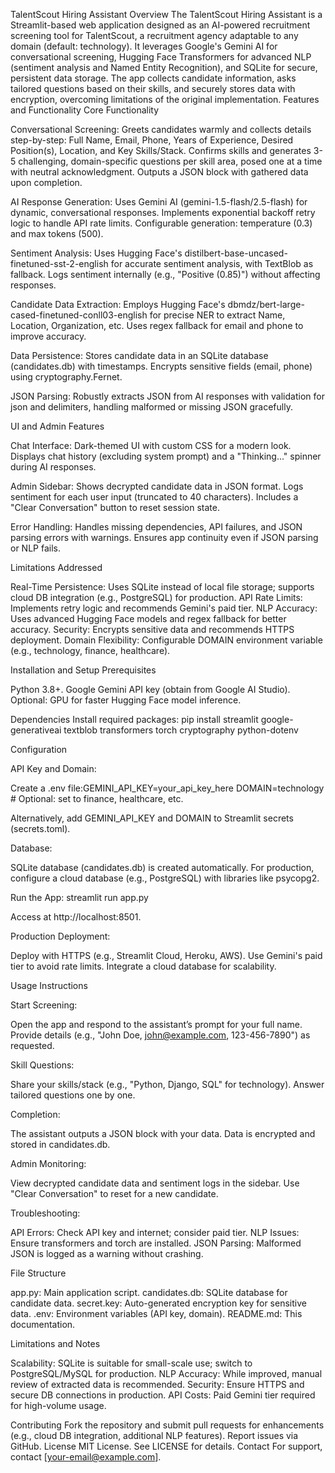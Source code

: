 TalentScout Hiring Assistant
Overview
The TalentScout Hiring Assistant is a Streamlit-based web application designed as an AI-powered recruitment screening tool for TalentScout, a recruitment agency adaptable to any domain (default: technology). It leverages Google's Gemini AI for conversational screening, Hugging Face Transformers for advanced NLP (sentiment analysis and Named Entity Recognition), and SQLite for secure, persistent data storage. The app collects candidate information, asks tailored questions based on their skills, and securely stores data with encryption, overcoming limitations of the original implementation.
Features and Functionality
Core Functionality

Conversational Screening:
Greets candidates warmly and collects details step-by-step: Full Name, Email, Phone, Years of Experience, Desired Position(s), Location, and Key Skills/Stack.
Confirms skills and generates 3-5 challenging, domain-specific questions per skill area, posed one at a time with neutral acknowledgment.
Outputs a JSON block with gathered data upon completion.


AI Response Generation:
Uses Gemini AI (gemini-1.5-flash/2.5-flash) for dynamic, conversational responses.
Implements exponential backoff retry logic to handle API rate limits.
Configurable generation: temperature (0.3) and max tokens (500).


Sentiment Analysis:
Uses Hugging Face's distilbert-base-uncased-finetuned-sst-2-english for accurate sentiment analysis, with TextBlob as fallback.
Logs sentiment internally (e.g., "Positive (0.85)") without affecting responses.


Candidate Data Extraction:
Employs Hugging Face's dbmdz/bert-large-cased-finetuned-conll03-english for precise NER to extract Name, Location, Organization, etc.
Uses regex fallback for email and phone to improve accuracy.


Data Persistence:
Stores candidate data in an SQLite database (candidates.db) with timestamps.
Encrypts sensitive fields (email, phone) using cryptography.Fernet.


JSON Parsing:
Robustly extracts JSON from AI responses with validation for json and  delimiters, handling malformed or missing JSON gracefully.



UI and Admin Features

Chat Interface:
Dark-themed UI with custom CSS for a modern look.
Displays chat history (excluding system prompt) and a "Thinking..." spinner during AI responses.


Admin Sidebar:
Shows decrypted candidate data in JSON format.
Logs sentiment for each user input (truncated to 40 characters).
Includes a "Clear Conversation" button to reset session state.


Error Handling:
Handles missing dependencies, API failures, and JSON parsing errors with warnings.
Ensures app continuity even if JSON parsing or NLP fails.



Limitations Addressed

Real-Time Persistence: Uses SQLite instead of local file storage; supports cloud DB integration (e.g., PostgreSQL) for production.
API Rate Limits: Implements retry logic and recommends Gemini's paid tier.
NLP Accuracy: Uses advanced Hugging Face models and regex fallback for better accuracy.
Security: Encrypts sensitive data and recommends HTTPS deployment.
Domain Flexibility: Configurable DOMAIN environment variable (e.g., technology, finance, healthcare).

Installation and Setup
Prerequisites

Python 3.8+.
Google Gemini API key (obtain from Google AI Studio).
Optional: GPU for faster Hugging Face model inference.

Dependencies
Install required packages:
pip install streamlit google-generativeai textblob transformers torch cryptography python-dotenv

Configuration

API Key and Domain:

Create a .env file:GEMINI_API_KEY=your_api_key_here
DOMAIN=technology  # Optional: set to finance, healthcare, etc.


Alternatively, add GEMINI_API_KEY and DOMAIN to Streamlit secrets (secrets.toml).


Database:

SQLite database (candidates.db) is created automatically.
For production, configure a cloud database (e.g., PostgreSQL) with libraries like psycopg2.


Run the App:
streamlit run app.py


Access at http://localhost:8501.


Production Deployment:

Deploy with HTTPS (e.g., Streamlit Cloud, Heroku, AWS).
Use Gemini's paid tier to avoid rate limits.
Integrate a cloud database for scalability.



Usage Instructions

Start Screening:

Open the app and respond to the assistant’s prompt for your full name.
Provide details (e.g., "John Doe, john@example.com, 123-456-7890") as requested.


Skill Questions:

Share your skills/stack (e.g., "Python, Django, SQL" for technology).
Answer tailored questions one by one.


Completion:

The assistant outputs a JSON block with your data.
Data is encrypted and stored in candidates.db.


Admin Monitoring:

View decrypted candidate data and sentiment logs in the sidebar.
Use "Clear Conversation" to reset for a new candidate.


Troubleshooting:

API Errors: Check API key and internet; consider paid tier.
NLP Issues: Ensure transformers and torch are installed.
JSON Parsing: Malformed JSON is logged as a warning without crashing.



File Structure

app.py: Main application script.
candidates.db: SQLite database for candidate data.
secret.key: Auto-generated encryption key for sensitive data.
.env: Environment variables (API key, domain).
README.md: This documentation.

Limitations and Notes

Scalability: SQLite is suitable for small-scale use; switch to PostgreSQL/MySQL for production.
NLP Accuracy: While improved, manual review of extracted data is recommended.
Security: Ensure HTTPS and secure DB connections in production.
API Costs: Paid Gemini tier required for high-volume usage.

Contributing
Fork the repository and submit pull requests for enhancements (e.g., cloud DB integration, additional NLP features). Report issues via GitHub.
License
MIT License. See LICENSE for details.
Contact
For support, contact [your-email@example.com].
